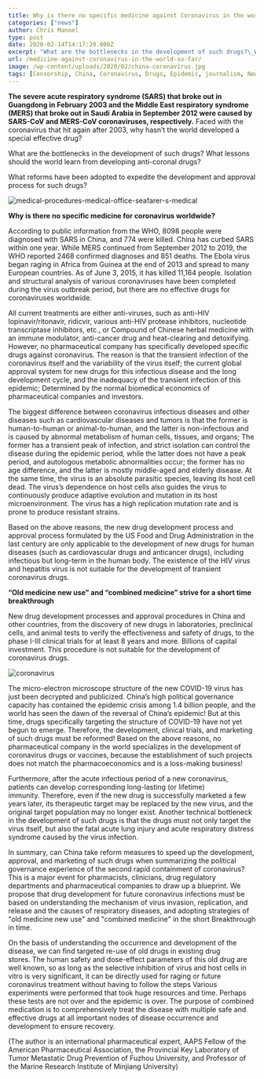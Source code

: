 ```yaml
---
title: Why is there no specific medicine against Coronavirus in the world so far?
categories: ["news"]
author: Chris Manoel
type: post
date: 2020-02-14T14:17:20.000Z
excerpt: "What are the bottlenecks in the development of such drugs?\_What lessons should the world learn from developing anti-coronal drugs?"
url: /medicine-against-coronavirus-in-the-world-so-far/
image: /wp-content/uploads/2020/02/china-coronavirus.jpg
tags: [Censorship, China, Coronavirus, Drugs, Epidemic, journalism, News media, Propaganda, Wuhan]
---
```


**The severe acute respiratory syndrome (SARS) that broke out in Guangdong in February 2003 and the Middle East respiratory syndrome (MERS) that broke out in Saudi Arabia in September 2012 were caused by SARS-CoV and MERS-CoV coronaviruses, respectively.**
Faced with the coronavirus that hit again after 2003, why hasn’t the world developed a special effective drug?

What are the bottlenecks in the development of such drugs? What lessons should the world learn from developing anti-coronal drugs?

What reforms have been adopted to expedite the development and approval process for such drugs?

![medical-procedures-medical-office-seafarer-s-medical](/wp-content/uploads/2020/02/medical-procedures-medical-office-seafarer-s-medical-300x174.jpg)

**Why is there no specific medicine for coronavirus worldwide?**

According to public information from the WHO, 8098 people were diagnosed with SARS in China, and 774 were killed. China has curbed SARS within one year. While MERS continued from September 2012 to 2019, the WHO reported 2468 confirmed diagnoses and 851 deaths. The Ebola virus began raging in Africa from Guinea at the end of 2013 and spread to many European countries. As of June 3, 2015, it has killed 11,164 people. Isolation and structural analysis of various coronaviruses have been completed during the virus outbreak period, but there are no effective drugs for coronaviruses worldwide.

All current treatments are either anti-viruses, such as anti-HIV lopinavir/ritonavir, ridicvir, various anti-HIV protease inhibitors, nucleotide transcriptase inhibitors, etc., or Compound of Chinese herbal medicine with an immune modulator, anti-cancer drug and heat-clearing and detoxifying. However, no pharmaceutical company has specifically developed specific drugs against coronavirus. The reason is that the transient infection of the coronavirus itself and the variability of the virus itself; the current global approval system for new drugs for this infectious disease and the long development cycle, and the inadequacy of the transient infection of this epidemic; Determined by the normal biomedical economics of pharmaceutical companies and investors.

The biggest difference between coronavirus infectious diseases and other diseases such as cardiovascular diseases and tumors is that the former is human-to-human or animal-to-human, and the latter is non-infectious and is caused by abnormal metabolism of human cells, tissues, and organs; The former has a transient peak of infection, and strict isolation can control the disease during the epidemic period, while the latter does not have a peak period, and autologous metabolic abnormalities occur; the former has no age difference, and the latter is mostly middle-aged and elderly disease. At the same time, the virus is an absolute parasitic species, leaving its host cell dead. The virus’s dependence on host cells also guides the virus to continuously produce adaptive evolution and mutation in its host microenvironment. The virus has a high replication mutation rate and is prone to produce resistant strains.

Based on the above reasons, the new drug development process and approval process formulated by the US Food and Drug Administration in the last century are only applicable to the development of new drugs for human diseases (such as cardiovascular drugs and anticancer drugs), including infectious but long-term in the human body. The existence of the HIV virus and hepatitis virus is not suitable for the development of transient coronavirus drugs.

**“Old medicine new use” and “combined medicine” strive for a short time breakthrough**

New drug development processes and approval procedures in China and other countries, from the discovery of new drugs in laboratories, preclinical cells, and animal tests to verify the effectiveness and safety of drugs, to the phase I-III clinical trials for at least 8 years and more. Billions of capital investment. This procedure is not suitable for the development of coronavirus drugs.

![coronavirus](/wp-content/uploads/2020/02/coronavirus-1-300x150.jpg)

The micro-electron microscope structure of the new COVID-19 virus has just been decrypted and publicized. China’s high political governance capacity has contained the epidemic crisis among 1.4 billion people, and the world has seen the dawn of the reversal of China’s epidemic! But at this time, drugs specifically targeting the structure of COVID-19 have not yet begun to emerge. Therefore, the development, clinical trials, and marketing of such drugs must be reformed! Based on the above reasons, no pharmaceutical company in the world specializes in the development of coronavirus drugs or vaccines, because the establishment of such projects does not match the pharmacoeconomics and is a loss-making business!

Furthermore, after the acute infectious period of a new coronavirus, patients can develop corresponding long-lasting (or lifetime) immunity. Therefore, even if the new drug is successfully marketed a few years later, its therapeutic target may be replaced by the new virus, and the original target population may no longer exist. Another technical bottleneck in the development of such drugs is that the drugs must not only target the virus itself, but also the fatal acute lung injury and acute respiratory distress syndrome caused by the virus infection.

In summary, can China take reform measures to speed up the development, approval, and marketing of such drugs when summarizing the political governance experience of the second rapid containment of coronavirus? This is a major event for pharmacists, clinicians, drug regulatory departments and pharmaceutical companies to draw up a blueprint. We propose that drug development for future coronavirus infections must be based on understanding the mechanism of virus invasion, replication, and release and the causes of respiratory diseases, and adopting strategies of "old medicine new use" and "combined medicine" in the short Breakthrough in time.

On the basis of understanding the occurrence and development of the disease, we can find targeted re-use of old drugs in existing drug stores. The human safety and dose-effect parameters of this old drug are well known, so as long as the selective inhibition of virus and host cells in vitro is very significant, it can be directly used for raging or future coronavirus treatment without having to follow the steps Various experiments were performed that took huge resources and time. Perhaps these tests are not over and the epidemic is over. The purpose of combined medication is to comprehensively treat the disease with multiple safe and effective drugs at all important nodes of disease occurrence and development to ensure recovery.

(The author is an international pharmaceutical expert, AAPS Fellow of the American Pharmaceutical Association, the Provincial Key Laboratory of Tumor Metastatic Drug Prevention of Fuzhou University, and Professor of the Marine Research Institute of Minjiang University)
